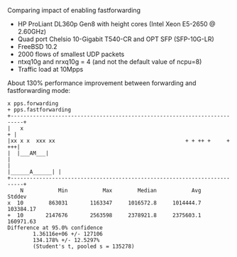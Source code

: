 Comparing impact of enabling fastforwarding
  - HP ProLiant DL360p Gen8 with height cores (Intel Xeon E5-2650 @ 2.60GHz)
  - Quad port Chelsio 10-Gigabit T540-CR and OPT SFP (SFP-10G-LR)
  - FreeBSD 10.2
  - 2000 flows of smallest UDP packets
  - ntxq10g and nrxq10g = 4 (and not the default value of ncpu=8)
  - Traffic load at 10Mpps

About 130% performance improvement between forwarding and fastforwarding mode:

```
x pps.forwarding
+ pps.fastforwarding
+--------------------------------------------------------------------------+
|   x                                                                    + |
|xx x x  xxx xx                                         + + ++ +     +  +++|
|  |___AM___|                                                              |
|                                                          |______A______| |
+--------------------------------------------------------------------------+
    N           Min           Max        Median           Avg        Stddev
x  10        863031       1163347     1016572.8     1014444.7     103384.17
+  10       2147676       2563598     2378921.8     2375603.1     160971.63
Difference at 95.0% confidence
        1.36116e+06 +/- 127106
        134.178% +/- 12.5297%
        (Student's t, pooled s = 135278)

```
